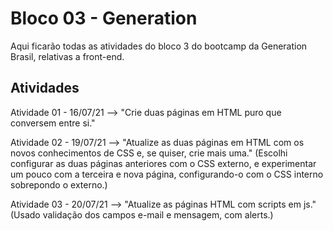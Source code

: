# Bloco 03 - Generation
Aqui ficarão todas as atividades do bloco 3 do bootcamp da Generation Brasil, relativas a front-end.

## Atividades

Atividade 01 - 16/07/21 --> "Crie duas páginas em HTML puro que conversem entre si."

Atividade 02 - 19/07/21 --> "Atualize as duas páginas em HTML com os novos conhecimentos de CSS e, se quiser, crie mais uma." (Escolhi configurar as duas páginas anteriores com o CSS externo, e experimentar um pouco com a terceira e nova página, configurando-o com o CSS interno sobrepondo o externo.)

Atividade 03 - 20/07/21 --> "Atualize as páginas HTML com scripts em js." (Usado validação dos campos e-mail e mensagem, com alerts.)
